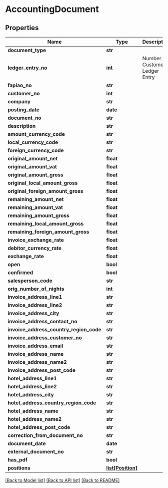 # AccountingDocument

## Properties
Name | Type | Description | Notes
------------ | ------------- | ------------- | -------------
**document_type** | **str** |  | 
**ledger_entry_no** | **int** | Number of Customer Ledger Entry | 
**fapiao_no** | **str** |  | [optional] 
**customer_no** | **int** |  | 
**company** | **str** |  | 
**posting_date** | **date** |  | 
**document_no** | **str** |  | 
**description** | **str** |  | [optional] 
**amount_currency_code** | **str** |  | 
**local_currency_code** | **str** |  | 
**foreign_currency_code** | **str** |  | 
**original_amount_net** | **float** |  | 
**original_amount_vat** | **float** |  | 
**original_amount_gross** | **float** |  | 
**original_local_amount_gross** | **float** |  | 
**original_foreign_amount_gross** | **float** |  | 
**remaining_amount_net** | **float** |  | 
**remaining_amount_vat** | **float** |  | 
**remaining_amount_gross** | **float** |  | 
**remaining_local_amount_gross** | **float** |  | 
**remaining_foreign_amount_gross** | **float** |  | 
**invoice_exchange_rate** | **float** |  | 
**debitor_currency_rate** | **float** |  | 
**exchange_rate** | **float** |  | 
**open** | **bool** |  | 
**confirmed** | **bool** |  | 
**salesperson_code** | **str** |  | [optional] 
**orig_number_of_nights** | **int** |  | 
**invoice_address_line1** | **str** |  | 
**invoice_address_line2** | **str** |  | [optional] 
**invoice_address_city** | **str** |  | 
**invoice_address_contact_no** | **str** |  | 
**invoice_address_country_region_code** | **str** |  | 
**invoice_address_customer_no** | **str** |  | 
**invoice_address_email** | **str** |  | 
**invoice_address_name** | **str** |  | 
**invoice_address_name2** | **str** |  | [optional] 
**invoice_address_post_code** | **str** |  | 
**hotel_address_line1** | **str** |  | 
**hotel_address_line2** | **str** |  | [optional] 
**hotel_address_city** | **str** |  | 
**hotel_address_country_region_code** | **str** |  | 
**hotel_address_name** | **str** |  | 
**hotel_address_name2** | **str** |  | [optional] 
**hotel_address_post_code** | **str** |  | 
**correction_from_document_no** | **str** |  | [optional] 
**document_date** | **date** |  | 
**external_document_no** | **str** |  | [optional] 
**has_pdf** | **bool** |  | 
**positions** | [**list[Position]**](Position.md) |  | [optional] 

[[Back to Model list]](../README.md#documentation-for-models) [[Back to API list]](../README.md#documentation-for-api-endpoints) [[Back to README]](../README.md)


